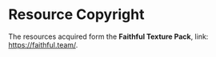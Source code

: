 # Resource Copyright

The resources acquired form the **Faithful Texture Pack**, link: https://faithful.team/.

